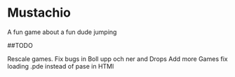 # Mustachio
A fun game about a fun dude jumping


##TODO

Rescale games.
Fix bugs in Boll upp och ner and Drops
Add more Games
fix loading .pde instead of pase in HTMl